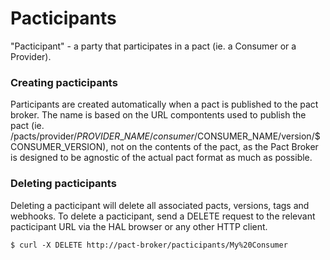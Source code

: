 # Pacticipants

"Pacticipant" - a party that participates in a pact (ie. a Consumer or a Provider).

### Creating pacticipants
Participants are created automatically when a pact is published to the pact broker. The name is based on the URL compontents used to publish the pact (ie. /pacts/provider/$PROVIDER\_NAME/consumer/$CONSUMER\_NAME/version/$CONSUMER\_VERSION), not on the contents of the pact, as the Pact Broker is designed to be agnostic of the actual pact format as much as possible.


### Deleting pacticipants
Deleting a pacticipant will delete all associated pacts, versions, tags and webhooks. To delete a pacticipant, send a DELETE request to the relevant pacticipant URL via the HAL browser or any other HTTP client.

    $ curl -X DELETE http://pact-broker/pacticipants/My%20Consumer
